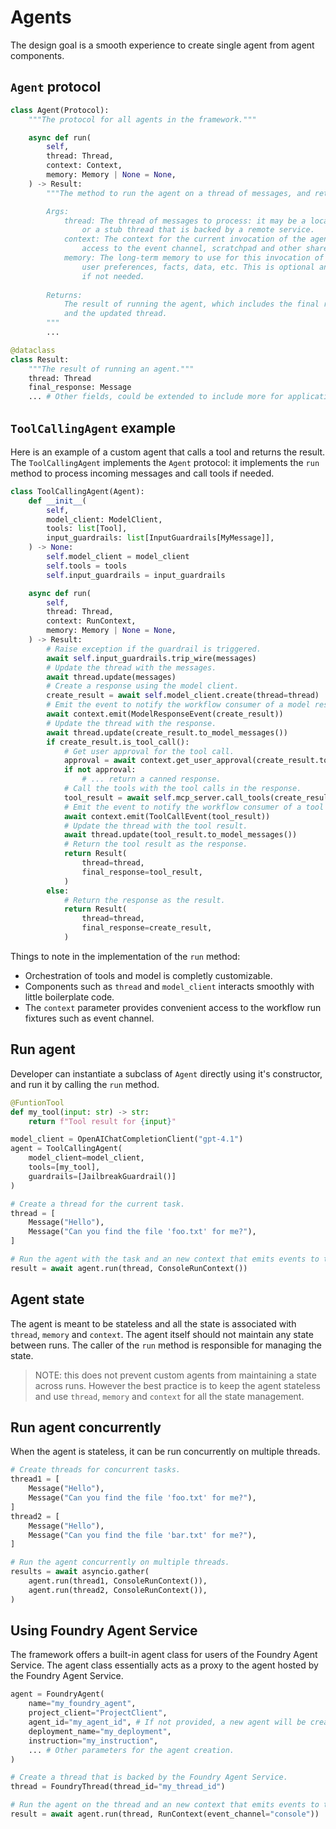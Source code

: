 # Agents

The design goal is a smooth experience to create single agent from
agent components.

## `Agent` protocol

```python
class Agent(Protocol):
    """The protocol for all agents in the framework."""

    async def run(
        self, 
        thread: Thread,
        context: Context,
        memory: Memory | None = None,
    ) -> Result:
        """The method to run the agent on a thread of messages, and return the result.

        Args:
            thread: The thread of messages to process: it may be a local thread
                or a stub thread that is backed by a remote service.
            context: The context for the current invocation of the agent, providing
                access to the event channel, scratchpad and other shared resources.
            memory: The long-term memory to use for this invocation of the agent:
                user preferences, facts, data, etc. This is optional and can be None
                if not needed.
        
        Returns:
            The result of running the agent, which includes the final response
            and the updated thread.
        """
        ...

@dataclass
class Result:
    """The result of running an agent."""
    thread: Thread
    final_response: Message
    ... # Other fields, could be extended to include more for application-specific needs.
```

## `ToolCallingAgent` example

Here is an example of a custom agent that calls a tool and returns the result.
The `ToolCallingAgent` implements the `Agent` protocol:
it implements the `run` method to process incoming messages and call tools if needed.

```python
class ToolCallingAgent(Agent):
    def __init__(
        self, 
        model_client: ModelClient,
        tools: list[Tool],
        input_guardrails: list[InputGuardrails[MyMessage]],
    ) -> None:
        self.model_client = model_client
        self.tools = tools
        self.input_guardrails = input_guardrails

    async def run(
        self, 
        thread: Thread, 
        context: RunContext, 
        memory: Memory | None = None,
    ) -> Result:
        # Raise exception if the guardrail is triggered.
        await self.input_guardrails.trip_wire(messages)
        # Update the thread with the messages.
        await thread.update(messages)
        # Create a response using the model client.
        create_result = await self.model_client.create(thread=thread)
        # Emit the event to notify the workflow consumer of a model response.
        await context.emit(ModelResponseEvent(create_result))
        # Update the thread with the response.
        await thread.update(create_result.to_model_messages())
        if create_result.is_tool_call():
            # Get user approval for the tool call.
            approval = await context.get_user_approval(create_result.tool_calls)
            if not approval:
                # ... return a canned response.
            # Call the tools with the tool calls in the response.
            tool_result = await self.mcp_server.call_tools(create_result.tool_calls)
            # Emit the event to notify the workflow consumer of a tool call.
            await context.emit(ToolCallEvent(tool_result))
            # Update the thread with the tool result.
            await thread.update(tool_result.to_model_messages())
            # Return the tool result as the response.
            return Result(
                thread=thread,
                final_response=tool_result,
            )
        else: 
            # Return the response as the result.
            return Result(
                thread=thread,
                final_response=create_result,
            )
```

Things to note in the implementation of the `run` method:
- Orchestration of tools and model is completly customizable.
- Components such as `thread` and `model_client` interacts smoothly with little boilerplate code.
- The `context` parameter provides convenient access to the workflow run fixtures such as event channel.

## Run agent

Developer can instantiate a subclass of `Agent` directly using it's constructor, 
and run it by calling the `run` method.

```python
@FuntionTool
def my_tool(input: str) -> str:
    return f"Tool result for {input}"

model_client = OpenAIChatCompletionClient("gpt-4.1")
agent = ToolCallingAgent(
    model_client=model_client, 
    tools=[my_tool],
    guardrails=[JailbreakGuardrail()]
)

# Create a thread for the current task.
thread = [
    Message("Hello"),
    Message("Can you find the file 'foo.txt' for me?"),
]

# Run the agent with the task and an new context that emits events to the console.
result = await agent.run(thread, ConsoleRunContext())
```

## Agent state

The agent is meant to be stateless and all the state is associated with
`thread`, `memory` and `context`. The agent itself should not maintain any state
between runs. The caller of the `run` method is responsible for managing the state.

> NOTE: this does not prevent custom agents from maintaining a state across runs.
> However the best practice is to keep the agent stateless and use `thread`, `memory` and `context`
> for all the state management.

## Run agent concurrently

When the agent is stateless, it can be run concurrently on multiple threads.

```python
# Create threads for concurrent tasks.
thread1 = [
    Message("Hello"),
    Message("Can you find the file 'foo.txt' for me?"),
]
thread2 = [
    Message("Hello"),
    Message("Can you find the file 'bar.txt' for me?"),
]

# Run the agent concurrently on multiple threads.
results = await asyncio.gather(
    agent.run(thread1, ConsoleRunContext()),
    agent.run(thread2, ConsoleRunContext()),
)
```

## Using Foundry Agent Service

The framework offers a built-in agent class for users of the Foundry Agent Service.
The agent class essentially acts as a proxy to the agent hosted by the Foundry Agent Service.

```python
agent = FoundryAgent(
    name="my_foundry_agent",
    project_client="ProjectClient",
    agent_id="my_agent_id", # If not provided, a new agent will be created.
    deployment_name="my_deployment",
    instruction="my_instruction",
    ... # Other parameters for the agent creation.
)

# Create a thread that is backed by the Foundry Agent Service.
thread = FoundryThread(thread_id="my_thread_id")

# Run the agent on the thread and an new context that emits events to the console.
result = await agent.run(thread, RunContext(event_channel="console"))
```
